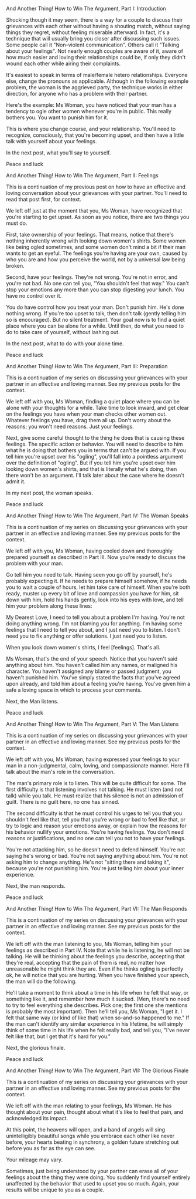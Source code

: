 And Another Thing!
How to Win The Argument, Part I: Introduction

Shocking though it may seem, there is a way for a couple to discuss their grievances with each other without having a shouting match, without saying things they regret, without feeling miserable afterward. In fact, it's a technique that will usually bring you closer after discussing such issues. Some people call it "Non-violent communication". Others call it "Talking about your feelings". Not nearly enough couples are aware of it, aware of how much easier and loving their relationships could be, if only they didn't wound each other while airing their complaints.

It's easiest to speak in terms of male/female hetero relationships. Everyone else, change the pronouns as applicable. Although in the following example problem, the woman is the aggrieved party, the technique works in either direction, for anyone who has a problem with their partner.

Here's the example: Ms Woman, you have noticed that your man has a tendency to ogle other women whenever you're in public. This really bothers you. You want to punish him for it.

This is where you change course, and your relationship. You'll need to recognize, consciously, that you're becoming upset, and then have a little talk with yourself about your feelings.

In the next post, what you'll say to yourself.

Peace and luck

And Another Thing!
How to Win The Argument, Part II: Feelings

This is a continuation of my previous post on how to have an effective and loving conversation about your grievances with your partner. You'll need to read that post first, for context.

We left off just at the moment that you, Ms Woman, have recognized that you're starting to get upset. As soon as you notice, there are two things you must do.

First, take ownership of your feelings. That means, notice that there's nothing inherently wrong with looking down women's shirts. Some women like being ogled sometimes, and some women don't mind a bit if their man wants to get an eyeful. The feelings you're having are your own, caused by who you are and how you perceive the world, not by a universal law being broken.

Second, have your feelings. They're not wrong. You're not in error, and you're not bad. No one can tell you, "You shouldn't feel that way." You can't stop your emotions any more than you can stop digesting your lunch. You have no control over it.

You do have control how you treat your man. Don't punish him. He's done nothing wrong. If you're too upset to talk, then don't talk (gently telling him so is encouraged). But no silent treatment. Your goal now is to find a quiet place where you can be alone for a while. Until then, do what you need to do to take care of yourself, without lashing out.

In the next post, what to do with your alone time.

Peace and luck

And Another Thing!
How to Win The Argument, Part III: Preparation

This is a continuation of my series on discussing your grievances with your partner in an effective and loving manner. See my previous posts for the context.

We left off with you, Ms Woman, finding a quiet place where you can be alone with your thoughts for a while. Take time to look inward, and get clear on the feelings you have when your man checks other women out. Whatever feelings you have, drag them all up. Don't worry about the reasons; you won't need reasons. Just your feelings.

Next, give some careful thought to the thing he does that is causing these feelings. The specific action or behavior. You will need to describe to him what he is doing that bothers you in terms that can't be argued with. If you tell him you're upset over his "ogling", you'll fall into a pointless argument over the definition of "ogling". But if you tell him you're upset over him looking down women's shirts, and that is literally what he's doing, then there won't be an argument. I'll talk later about the case where he doesn't admit it.

In my next post, the woman speaks.

Peace and luck

And Another Thing!
How to Win The Argument, Part IV: The Woman Speaks

This is a continuation of my series on discussing your grievances with your partner in an effective and loving manner. See my previous posts for the context.

We left off with you, Ms Woman, having cooled down and thoroughly prepared yourself as described in Part III. Now you're ready to discuss the problem with your man.

Go tell him you need to talk. Having seen you go off by yourself, he's probably expecting it. If he needs to prepare himself somehow, if he needs you to wait a couple of hours, let him take care of himself. When you're both ready, muster up every bit of love and compassion you have for him, sit down with him, hold his hands gently, look into his eyes with love, and tell him your problem along these lines:

My Dearest Love, I need to tell you about a problem I'm having. You're not doing anything wrong. I'm not blaming you for anything. I'm having some feelings that I need to tell you about, and I just need you to listen. I don't need you to fix anything or offer solutions. I just need you to listen.

When you look down women's shirts, I feel [feelings]. That's all.

Ms Woman, that's the end of your speech. Notice that you haven't said anything about him. You haven't called him any names, or maligned his character. You haven't assigned any blame or passed judgment, you haven't punished him. You've simply stated the facts that you've agreed upon already, and told him about a feeling you're having. You've given him a safe a loving space in which to process your comments.

Next, the Man listens.

Peace and luck

And Another Thing!
How to Win The Argument, Part V: The Man Listens

This is a continuation of my series on discussing your grievances with your partner in an effective and loving manner. See my previous posts for the context.

We left off with you, Ms Woman, having expressed your feelings to your man in a non-judgmental, calm, loving, and compassionate manner. Here I'll talk about the man's role in the conversation.

The man's primary role is to listen. This will be quite difficult for some. The first difficulty is that listening involves not talking. He must listen (and not talk) while you talk. He must realize that his silence is not an admission of guilt. There is no guilt here, no one has sinned.

The second difficulty is that he must control his urges to tell you that you shouldn't feel like that, tell you that you're wrong or bad to feel like that, or try to logic and reason your emotions away, or explain how the reasons for his behavior nullify your emotions. You're having feelings. You don't need reasons or justifications, and no one can tell you not to have your feelings.

You're not attacking him, so he doesn't need to defend himself. You're not saying he's wrong or bad. You're not saying anything about him. You're not asking him to change anything. He's not "sitting there and taking it", because you're not punishing him. You're just telling him about your inner experience.

Next, the man responds.

Peace and luck

And Another Thing!
How to Win The Argument, Part VI: The Man Responds

This is a continuation of my series on discussing your grievances with your partner in an effective and loving manner. See my previous posts for the context.

We left off with the man listening to you, Ms Woman, telling him your feelings as described in Part IV. Note that while he is listening, he will not be talking. He will be thinking about the feelings you describe, accepting that they're real, accepting that the pain of them is real, no matter how unreasonable he might think they are. Even if he thinks ogling is perfectly ok, he will notice that you are hurting. When you have finished your speech, the man will do the following.

He'll take a moment to think about a time in his life when he felt that way, or something like it, and remember how much it sucked. (Men, there's no need to try to feel everything she describes. Pick one; the first one she mentions is probably the most important). Then he'll tell you, Ms Woman, "I get it. I felt that same way (or kind of like that) when so-and-so happened to me." If the man can't identify any similar experience in his lifetime, he will simply think of some time in his life when he felt really bad, and tell you, "I've never felt like that, but I get that it's hard for you."

Next, the glorious finale.

Peace and luck

And Another Thing!
How to Win The Argument, Part VII: The Glorious Finale

This is a continuation of my series on discussing your grievances with your partner in an effective and loving manner. See my previous posts for the context.

We left off with the man relating to your feelings, Ms Woman. He has thought about your pain, thought about what it's like to feel that pain, and acknowledged its impact.

At this point, the heavens will open, and a band of angels will sing unintelligibly beautiful songs while you embrace each other like never before, your hearts beating in synchrony, a golden future stretching out before you as far as the eye can see.

Your mileage may vary.

Sometimes, just being understood by your partner can erase all of your feelings about the thing they were doing. You suddenly find yourself entirely unaffected by the behavior that used to upset you so much. Again, your results will be unique to you as a couple.
